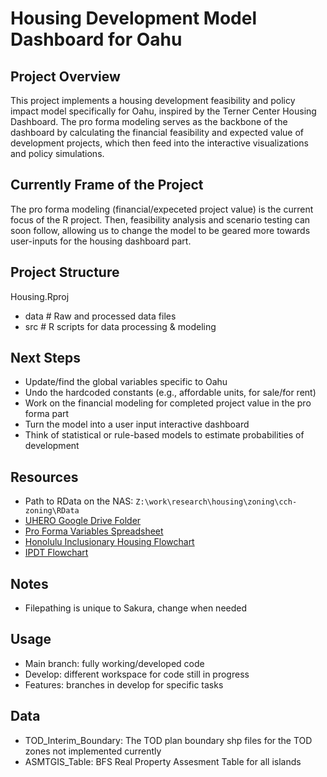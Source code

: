 # Housing Development Model Dashboard for Oahu

## Project Overview
This project implements a housing development feasibility and policy impact model specifically for Oahu, inspired by the Terner Center Housing Dashboard. The pro forma modeling serves as the backbone of the dashboard by calculating the financial feasibility and expected value of development projects, which then feed into the interactive visualizations and policy simulations.

## Currently Frame of the Project
The pro forma modeling (financial/expeceted project value) is the current focus of the R project. Then, feasibility analysis and scenario testing can soon follow, allowing us to change the model to be geared more towards user-inputs for the housing dashboard part.

## Project Structure
Housing.Rproj
- data # Raw and processed data files
- src # R scripts for data processing & modeling

## Next Steps
- Update/find the global variables specific to Oahu  
- Undo the hardcoded constants (e.g., affordable units, for sale/for rent)  
- Work on the financial modeling for completed project value in the pro forma part  
- Turn the model into a user input interactive dashboard  
- Think of statistical or rule-based models to estimate probabilities of development 

## Resources
- Path to RData on the NAS: `Z:\work\research\housing\zoning\cch-zoning\RData`
- [UHERO Google Drive Folder](https://drive.google.com/drive/folders/1hgTBZ4-xmxrQN5XRX8QaS8DMSH_GULah?usp=sharing)
- [Pro Forma Variables Spreadsheet](https://docs.google.com/spreadsheets/d/1_sSlavakP_3b8Ssv547RV-63rOuHqrqrIfim9JED3XU/edit?usp=sharing)  
- [Honolulu Inclusionary Housing Flowchart](https://miro.com/app/board/uXjVJaPZAJQ=/)
- [IPDT Flowchart](https://miro.com/app/live-embed/uXjVJDi57jk=/?embedMode=view_only_without_ui&moveToViewport=-2298%2C-1870%2C3822%2C2086&embedId=247174178665)

## Notes 
- Filepathing is unique to Sakura, change when needed 

## Usage 
- Main branch: fully working/developed code
- Develop: different workspace for code still in progress
- Features: branches in develop for specific tasks 

## Data 
- TOD_Interim_Boundary: The TOD plan boundary shp files for the TOD zones not implemented currently
- ASMTGIS_Table: BFS Real Property Assesment Table for all islands
